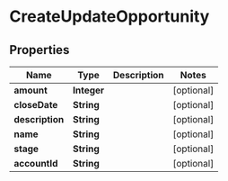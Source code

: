 # CreateUpdateOpportunity

## Properties
Name | Type | Description | Notes
------------ | ------------- | ------------- | -------------
**amount** | **Integer** |  |  [optional]
**closeDate** | **String** |  |  [optional]
**description** | **String** |  |  [optional]
**name** | **String** |  |  [optional]
**stage** | **String** |  |  [optional]
**accountId** | **String** |  |  [optional]
